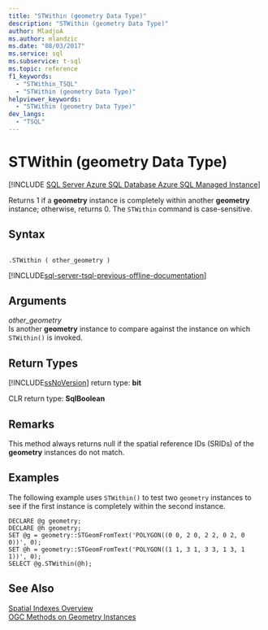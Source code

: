 ```yaml
---
title: "STWithin (geometry Data Type)"
description: "STWithin (geometry Data Type)"
author: MladjoA
ms.author: mlandzic
ms.date: "08/03/2017"
ms.service: sql
ms.subservice: t-sql
ms.topic: reference
f1_keywords:
  - "STWithin_TSQL"
  - "STWithin (geometry Data Type)"
helpviewer_keywords:
  - "STWithin (geometry Data Type)"
dev_langs:
  - "TSQL"
---
```

# STWithin (geometry Data Type)
[!INCLUDE [SQL Server Azure SQL Database Azure SQL Managed Instance](../../includes/applies-to-version/sql-asdb-asdbmi.md)]

Returns 1 if a **geometry** instance is completely within another **geometry** instance; otherwise, returns 0. The `STWithin` command is case-sensitive.
  
## Syntax  
  
```  
  
.STWithin ( other_geometry )  
```  
  
[!INCLUDE[sql-server-tsql-previous-offline-documentation](../../includes/sql-server-tsql-previous-offline-documentation.md)]

## Arguments
 *other_geometry*  
 Is another **geometry** instance to compare against the instance on which `STWithin()` is invoked.  
  
## Return Types  
 [!INCLUDE[ssNoVersion](../../includes/ssnoversion-md.md)] return type: **bit**  
  
 CLR return type: **SqlBoolean**  
  
## Remarks  
 This method always returns null if the spatial reference IDs (SRIDs) of the **geometry** instances do not match.
  
## Examples  
 The following example uses `STWithin()` to test two `geometry` instances to see if the first instance is completely within the second instance.  
  
```  
DECLARE @g geometry;  
DECLARE @h geometry;  
SET @g = geometry::STGeomFromText('POLYGON((0 0, 2 0, 2 2, 0 2, 0 0))', 0);  
SET @h = geometry::STGeomFromText('POLYGON((1 1, 3 1, 3 3, 1 3, 1 1))', 0);  
SELECT @g.STWithin(@h);  
```  
  
## See Also  
 [Spatial Indexes Overview](../../relational-databases/spatial/spatial-indexes-overview.md)   
 [OGC Methods on Geometry Instances](../../t-sql/spatial-geometry/ogc-methods-on-geometry-instances.md)  
  
  

